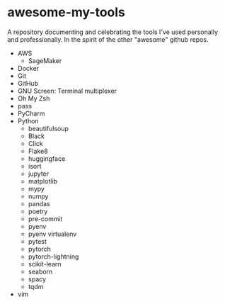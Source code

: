 # awesome-my-tools
A repository documenting and celebrating the tools I've used personally and professionally. In the spirit of the other "awesome" github repos.

- AWS
    - SageMaker
- Docker
- Git
- GitHub
- GNU Screen: Terminal multiplexer
- Oh My Zsh
- pass
- PyCharm
- Python
    - beautifulsoup
    - Black
    - Click
    - Flake8
    - huggingface
    - isort
    - jupyter
    - matplotlib
    - mypy
    - numpy
    - pandas
    - poetry
    - pre-commit
    - pyenv
    - pyenv virtualenv
    - pytest
    - pytorch
    - pytorch-lightning
    - scikit-learn
    - seaborn
    - spacy
    - tqdm
- vim
